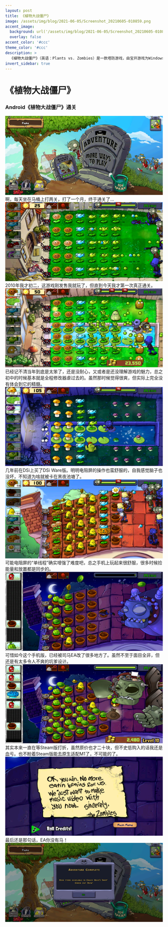 ```yaml
---
layout: post
title: 《植物大战僵尸》
image: /assets/img/blog/2021-06-05/Screenshot_20210605-010859.png
accent_image: 
  background: url('/assets/img/blog/2021-06-05/Screenshot_20210605-010859.png') center/cover
  overlay: false
accent_color: '#ccc'
theme_color: '#ccc'
description: >
  《植物大战僵尸》（英语：Plants vs. Zombies）是一款塔防游戏，由宝开游戏为Windows、Mac OS X、xbox 360及iOS系统开发。游戏于2009年5月5日发售。目前在PC上同时有普通版、年度版、Adobe Flash动画缩减版及人人网社区版等多个版本。其续作《植物大战僵尸2》在2013年8月15日登陆iOS系统。
invert_sidebar: true
---
```


# 《植物大战僵尸》

### Android《植物大战僵尸》通关
<center><img src='./assets/img/posts/2021-06-05/Screenshot_20210605-010859.png'></center>
啊，每天坐在马桶上打两关，打了一个月，终于通关了…
<center><img src='./assets/img/posts/2021-06-05/Screenshot_20210509-013651.png'></center>
2010年我才初二，这游戏刚发售我就玩了，但直到今天我才第一次真正通关。
<center><img src='./assets/img/posts/2021-06-05/Screenshot_20210525-225735.png'></center>
已经记不清当年到底是太笨了，还是没耐心，又或者是还没理解游戏的魅力，总之初中的时候基本就是全程修改器虐过去的。虽然那时候觉得很爽，但实际上完全没有体会到它的精髓。
<center><img src='./assets/img/posts/2021-06-05/Screenshot_20210529-231241.png'></center>
几年前在DSi上买了DSi Ware版。明明电阻屏的操作也蛮舒服的，自我感觉脑子也没坏，不知道为啥就被卡在黑夜池塘了。
<center><img src='./assets/img/posts/2021-06-05/Screenshot_20210605-004237.png'></center>
可能电阻屏的“单线程”确实增强了难度吧，总之手机上玩起来很舒服，很多时候捡能量和放置都是同步的。
<center><img src='./assets/img/posts/2021-06-05/Screenshot_20210605-005814.png'></center>
可惜如今这个手机版，已经被司马EA改了很多地方了。虽然不至于面目全非，但还是有太多令人不爽的坑爹设计。
<center><img src='./assets/img/posts/2021-06-05/Screenshot_20210605-010509.png'></center>
其实本来一直在等Steam版打折，虽然原价也才二十块，但不史低购入的话我还是血亏。也不盼着Steam版能去原生适配M1了，不可能的了。
<center><img src='./assets/img/posts/2021-06-05/Screenshot_20210605-010532.png'></center>
最后还是那句话，EA你没有马！
<center><img src='./assets/img/posts/2021-06-05/Screenshot_20210605-010551.png'></center>